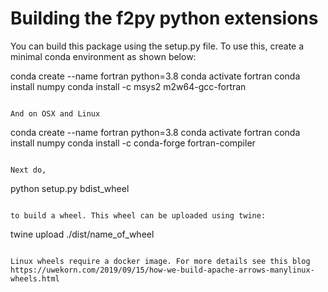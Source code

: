 # Building the f2py python extensions

You can build this package using the setup.py file. To use this, create a minimal conda environment as shown below:

conda create --name fortran python=3.8
conda activate fortran
conda install numpy
conda install -c msys2 m2w64-gcc-fortran
```

And on OSX and Linux

```
conda create --name fortran python=3.8
conda activate fortran
conda install numpy
conda install -c conda-forge fortran-compiler
```

Next do,

```
python setup.py bdist_wheel
```

to build a wheel. This wheel can be uploaded using twine:

```
twine upload ./dist/name_of_wheel
```

Linux wheels require a docker image. For more details see this blog https://uwekorn.com/2019/09/15/how-we-build-apache-arrows-manylinux-wheels.html

